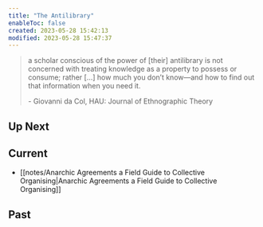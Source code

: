 ```yaml
---
title: "The Antilibrary"
enableToc: false
created: 2023-05-28 15:42:13
modified: 2023-05-28 15:47:37
---
```


> a scholar conscious of the power of [their] antilibrary is not concerned with treating knowledge as a property to possess or consume; rather [...] how much you don’t know—and how to find out that information when you need it.
> 
> \- Giovanni da Col, HAU: Journal of Ethnographic Theory

## Up Next


## Current

- [[notes/Anarchic Agreements a Field Guide to Collective Organising|Anarchic Agreements a Field Guide to Collective Organising]]

## Past
